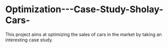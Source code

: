 # Optimization---Case-Study-Sholay-Cars-
This project aims at optimizing the sales of cars in the market by taking an interesting case study. 

